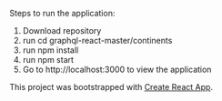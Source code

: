 Steps to run the application:

1)  Download repository
2)  run cd graphql-react-master/continents
3)  run npm install
4)  run npm start
5)  Go to http://localhost:3000 to view the application


This project was bootstrapped with [Create React App](https://github.com/facebook/create-react-app).
